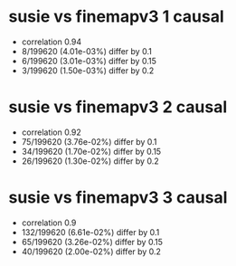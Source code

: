 # susie vs finemapv3  1 causal

- correlation 0.94
- 8/199620 (4.01e-03%) differ by 0.1
- 6/199620 (3.01e-03%) differ by 0.15
- 3/199620 (1.50e-03%) differ by 0.2


# susie vs finemapv3  2 causal

- correlation 0.92
- 75/199620 (3.76e-02%) differ by 0.1
- 34/199620 (1.70e-02%) differ by 0.15
- 26/199620 (1.30e-02%) differ by 0.2


# susie vs finemapv3  3 causal

- correlation 0.9
- 132/199620 (6.61e-02%) differ by 0.1
- 65/199620 (3.26e-02%) differ by 0.15
- 40/199620 (2.00e-02%) differ by 0.2



